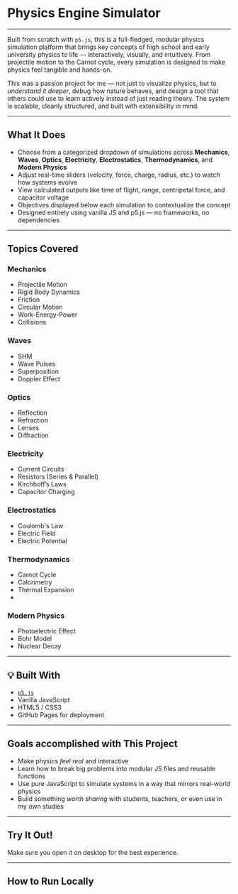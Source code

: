 #  Physics Engine Simulator
---
Built from scratch with `p5.js`, this is a full-fledged, modular physics simulation platform that brings key concepts of high school and early university physics to life — interactively, visually, and intuitively. From projectile motion to the Carnot cycle, every simulation is designed to make physics feel tangible and hands-on.

This was a passion project for me — not just to visualize physics, but to *understand it deeper*, debug how nature behaves, and design a tool that others could use to learn actively instead of just reading theory. The system is scalable, cleanly structured, and built with extensibility in mind.

---

##  What It Does

- Choose from a categorized dropdown of simulations across **Mechanics**, **Waves**, **Optics**, **Electricity**, **Electrostatics**, **Thermodynamics**, and **Modern Physics**
- Adjust real-time sliders (velocity, force, charge, radius, etc.) to watch how systems evolve
- View calculated outputs like time of flight, range, centripetal force, and capacitor voltage
- Objectives displayed below each simulation to contextualize the concept
- Designed entirely using vanilla JS and p5.js — no frameworks, no dependencies

---

## Topics Covered

### Mechanics
- Projectile Motion
- Rigid Body Dynamics
- Friction
- Circular Motion
- Work-Energy-Power
- Collisions

### Waves
- SHM
- Wave Pulses
- Superposition
- Doppler Effect

### Optics
- Reflection
- Refraction
- Lenses
- Diffraction

### Electricity
- Current Circuits
- Resistors (Series & Parallel)
- Kirchhoff’s Laws
- Capacitor Charging

### Electrostatics
- Coulomb's Law
- Electric Field
- Electric Potential

### Thermodynamics
- Carnot Cycle
- Calorimetry
- Thermal Expansion
- 
### Modern Physics
- Photoelectric Effect
- Bohr Model
- Nuclear Decay

---

## 💡 Built With

- [`p5.js`](https://p5js.org/)
- Vanilla JavaScript
- HTML5 / CSS3
- GitHub Pages for deployment

---

## Goals accomplished with This Project

- Make physics *feel real* and interactive
- Learn how to break big problems into modular JS files and reusable functions
- Use pure JavaScript to simulate systems in a way that mirrors real-world physics
- Build something *worth sharing* with students, teachers, or even use in my own studies

---

##  Try It Out!



Make sure you open it on desktop for the best experience.

---

##  How to Run Locally




